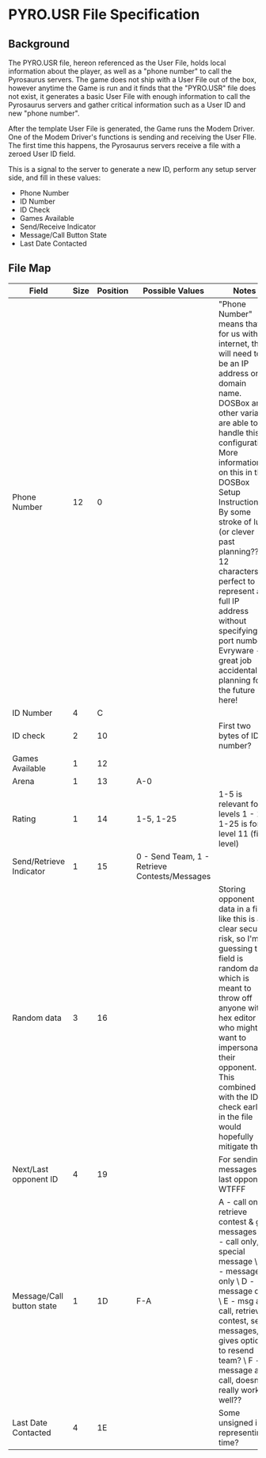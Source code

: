 # PYRO.USR File Specification

## Background
The PYRO.USR file, hereon referenced as the User File, holds local information about the player, as well as a "phone number" to call the Pyrosaurus servers.
The game does not ship with a User File out of the box, however anytime the Game is run and it finds that the "PYRO.USR" file does not exist, it generates a basic User File with enough information to call the Pyrosaurus servers and gather critical information such as a User ID and new "phone number".

After the template User File is generated, the Game runs the Modem Driver. One of the Modem Driver's functions is sending and receiving the User FIle.
The first time this happens, the Pyrosaurus servers receive a file with a zeroed User ID field. 

This is a signal to the server to generate a new ID, perform any setup server side, and fill in these values:
 * Phone Number
 * ID Number
 * ID Check
 * Games Available
 * Send/Receive Indicator
 * Message/Call Button State
 * Last Date Contacted

## File Map
Field|Size|Position|Possible Values|Notes
---|---|---|---|---
Phone Number|12|0| |"Phone Number" means that for us with internet, this will need to be an IP address or domain name. DOSBox and other variants are able to handle this configuration. More information on this in the DOSBox Setup Instructions. By some stroke of luck (or clever past planning??) 12 characters is perfect to represent a full IP address without specifying a port number. Evryware - great job accidentally planning for the future here!||
ID Number|4|C| | ||
ID check|2|10| |First two bytes of ID number?||
Games Available|1|12| | ||
Arena|1|13|A-0| ||
Rating|1|14|1-5, 1-25|1-5 is relevant for levels 1 - 10, 1-25 is for level 11 (final level)||
Send/Retrieve Indicator|1|15|0 - Send Team, 1 - Retrieve Contests/Messages| ||
Random data|3|16| |Storing opponent data in a file like this is a clear security risk, so I'm guessing the field is random data which is meant to throw off anyone with a hex editor who might want to impersonate their opponent. This combined with the ID check earlier in the file would hopefully mitigate this.||
Next/Last opponent ID|4|19| |For sending messages to last opponent WTFFF||
Message/Call button state|1|1D|F-A|A - call only, retrieve contest & get messages \ B - call only, no special message \ C - message only \ D - message only \ E - msg and call, retrieve contest, send messages, gives option to resend team? \ F - message and call, doesn’t really work well??||
Last Date Contacted|4|1E| |Some unsigned int representing time?||

